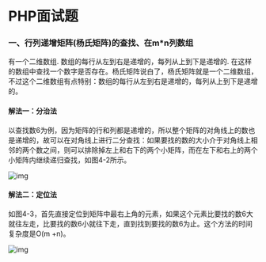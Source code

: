 PHP面试题
=====

### 一、行列递增矩阵(杨氏矩阵)的查找、在m*n列数组

有一个二维数组. 数组的每行从左到右是递增的，每列从上到下是递增的. 在这样的数组中查找一个数字是否存在。杨氏矩阵说白了，杨氏矩阵就是一个二维数组，不过这个二维数组有点特别：数组的每行从左到右是递增的，每列从上到下是递增的。

#### 解法一：分治法

以查找数6为例，因为矩阵的行和列都是递增的，所以整个矩阵的对角线上的数也是递增的，故可以在对角线上进行二分查找：如果要找的数的大小介于对角线上相邻的两个数之间，则可以排除掉左上和右下的两个小矩阵，而在左下和右上的两个小矩阵内继续递归查找，如图4-2所示。

![img](https://img-blog.csdn.net/20160403103402050?watermark/2/text/aHR0cDovL2Jsb2cuY3Nkbi5uZXQv/font/5a6L5L2T/fontsize/400/fill/I0JBQkFCMA==/dissolve/70/gravity/Center)

#### 解法二：定位法

如图4-3，首先直接定位到矩阵中最右上角的元素，如果这个元素比要找的数6大就往左走，比要找的数6小就往下走，直到找到要找的数6为止。这个方法的时间复杂度是O(m +n)。

![img](https://img-blog.csdn.net/20160403103431409?watermark/2/text/aHR0cDovL2Jsb2cuY3Nkbi5uZXQv/font/5a6L5L2T/fontsize/400/fill/I0JBQkFCMA==/dissolve/70/gravity/Center)






